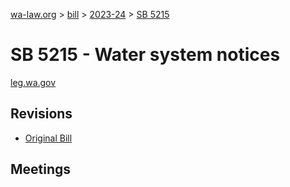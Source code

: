 [wa-law.org](/) > [bill](/bill/) > [2023-24](/bill/2023-24/) > [SB 5215](/bill/2023-24/sb/5215/)

# SB 5215 - Water system notices
[leg.wa.gov](https://app.leg.wa.gov/billsummary?BillNumber=5215&Year=2023&Initiative=false)

## Revisions
* [Original Bill](1/)

## Meetings